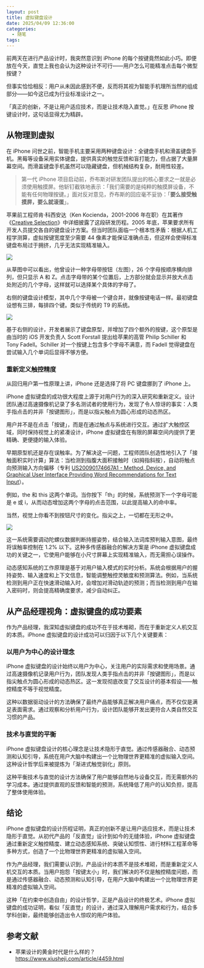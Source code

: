 ```yaml
---
layout: post
title: 虚拟键盘设计
date: 2025/04/09 12:36:00
categories:
  - 随笔
tags:
---
```

前两天在进行产品设计时，我突然意识到 iPhone 的每个按键竟然如此小巧。即便放在今天，直觉上我也会认为这种设计不可行——用户怎么可能精准点击每个微型按键？

但事实恰恰相反：用户从未因此感到不便，反而将其视为智能手机理所当然的组成部分——如今这已成为行业标准设计之一。

「真正的创新，不是让用户适应技术，而是让技术隐入直觉。」在反思 iPhone 按键设计时，这句话显得尤为精辟。

## 从物理到虚拟

在 iPhone 问世之前，智能手机主要采用两种键盘设计：全键盘手机和滑盖键盘手机。黑莓等设备采用实体键盘，提供真实的触觉反馈和盲打能力，但占据了大量屏幕空间。而滑盖键盘手机虽然可以隐藏键盘，但机械结构复杂，耐用性较差。

> 第一代 iPhone 项目启动前，乔布斯对研发团队提出的核心要求之一就是必须使用触摸屏。他斩钉截铁地表示：「我们需要的是纯粹的触摸屏设备，不能有任何物理按键。」面对反对意见，乔布斯的回应毫不妥协：「**要么接受触摸屏，要么就滚蛋**」。

苹果前工程师肯·科西安达（Ken Kocienda，2001-2006 年在职）在其著作《[Creative Selection](http://creativeselection.io/)》中详细披露了这段研发历程。2005 年底，苹果要求所有开发人员提交各自的键盘设计方案。但当时团队面临一个根本性矛盾：根据人机工程学测算，虚拟按键宽度至少需要 44 像素才能保证准确点击，但这样会使得标准键盘布局过于拥挤，几乎无法实现精准输入。

![](https://pics.naaln.com/2025-04-09-81f5a200e3964537836c1108c3de014e.png-basicBlog)

从草图中可以看出，他曾设计一种字母带按钮（左图），26 个字母按顺序横向排列，但只显示 A 和 Z。点击字母带的某个位置后，上方部分就会显示并放大点击处附近的几个字母，这样就可以选择某个具体的字母了。

右侧的键盘设计模型，其中几个字母被一个键合并，就像按键电话一样。最初键盘设想有三排，每排四个键。类似于传统的 T9 的系统。

![](https://pics.naaln.com/2025-04-13-93744e26a835433187ae4b3d36840981.png-basicBlog)

基于右侧的设计，开发者展示了键盘原型，并增加了四个额外的按键，这个原型是由当时的 iOS 开发负责人 Scott Forstall 提出给苹果的高管 Philip Schiller 和 Tony Fadell。Schiller 对一个按键上包含多个字母不满意，而 Fadell 觉得键盘在尝试输入几个单词后显得不够方便。

### 重新定义触控精度

从回归用户第一性原理上讲，iPhone 还是选择了将 PC 键盘挪到了 iPhone 上。

iPhone 虚拟键盘的成功很大程度上源于对用户行为的深入研究和重新定义。设计团队通过高速摄像机记录了多名测试者的使用行为，发现了令人惊讶的事实：人类手指点击的并非「按键图形」，而是以指尖触点为圆心形成的动态热区。

用户并不是在点击「按键」，而是在通过触点与系统进行交互。通过扩大触控区域，同时保持视觉上的紧凑设计，iPhone 虚拟键盘在有限的屏幕空间内提供了更精确、更便捷的输入体验。

早期原型机还是存在误触率。为了解决这一问题，工程师团队创造性地引入了「接触面积实时计算」算法：当检测到指腹大面积接触时（如拇指斜按），自动将触点向预测输入方向偏移（专利 [US20090174667A1 - Method, Device, and Graphical User Interface Providing Word Recommendations for Text Input](https://patents.google.com/patent/US20090174667A1/en)）。

例如，the 和 this 这两个单词。当你按下「th」的时候，系统预测下一个字母可能是 e 或 i，从而动态增加这两个字母的点击范围，以此提高输入的命中率。

当然，视觉上你看不到按钮尺寸的变化。指尖之上，一切都在无形之中。

![](https://ask.qcloudimg.com/http-save/yehe-5009027/paxh9l3cl1.gif)

这一系统需要调动陀螺仪数据判断持握姿势，结合输入法词库预判输入意图，最终将误触率控制在 1.2% 以下。这种多传感器融合的解决方案是 iPhone 虚拟键盘成功的关键之一，它使用户能够在小尺寸屏幕上实现精准输入，而无需担心误操作。

动态感知系统的工作原理是基于对用户输入模式的实时分析。系统会根据用户的握持姿势、输入速度和上下文信息，智能调整触控灵敏度和预测算法。例如，当系统检测到用户正在快速滑动输入时，会增加对滑动轨迹的预测；而当检测到用户在输入密码时，则会提高精确度要求，减少自动纠正。

## 从产品经理视角：虚拟键盘的成功要素

作为产品经理，我深知虚拟键盘的成功不在于技术堆砌，而在于重新定义人机交互的本质。iPhone 虚拟键盘的设计成功可以归因于以下几个关键要素：

### 以用户为中心的设计理念

iPhone 虚拟键盘的设计始终以用户为中心，关注用户的实际需求和使用场景。通过高速摄像机记录用户行为，团队发现人类手指点击的并非「按键图形」，而是以指尖触点为圆心形成的动态热区。这一发现彻底改变了交互设计的基本假设——触控精度不等于视觉精度。

这种以数据驱动设计的方法确保了最终产品能够真正解决用户痛点，而不仅仅是满足表面需求。通过观察和分析用户行为，设计团队能够开发出更符合人类自然交互习惯的产品。

### 技术与直觉的平衡

iPhone 虚拟键盘设计的核心理念是让技术隐形于直觉。通过传感器融合、动态预测和认知引导，系统在用户大脑中构建出一个比物理世界更精准的虚拟输入空间。这种设计哲学后来被提炼为「渐进式触觉驯化」原则。

这种平衡技术与直觉的设计方法确保了用户能够自然地与设备交互，而无需额外的学习成本。通过提供直观的反馈和智能的预测，系统降低了用户的认知负担，提高了整体使用体验。

## 结论

iPhone 虚拟键盘的设计历程证明，真正的创新不是让用户适应技术，而是让技术隐形于直觉。从初代产品的「反直觉」设计到如今的无缝体验，iPhone 虚拟键盘通过重新定义触控精度、建立动态感知系统、突破认知惯性、进行材料工程革命等多种方式，创造了一个比物理世界更精准的虚拟输入空间。

作为产品经理，我们需要认识到，产品设计的本质不是技术堆砌，而是重新定义人机交互的本质。当用户抱怨「按键太小」时，我们解决的不仅是触控精度问题，而是通过传感器融合、动态预测和认知引导，在用户大脑中构建出一个比物理世界更精准的虚拟输入空间。

这种「在约束中创造自由」的设计哲学，正是产品设计的终极艺术。iPhone 虚拟键盘的成功证明，看似「反直觉」的设计，通过深入理解用户需求和行为，结合多学科创新，最终能够创造出令人惊叹的用户体验。

## 参考文献

- 苹果设计的黄金时代是什么样的？ https://www.xiusheji.com/article/4459.html

